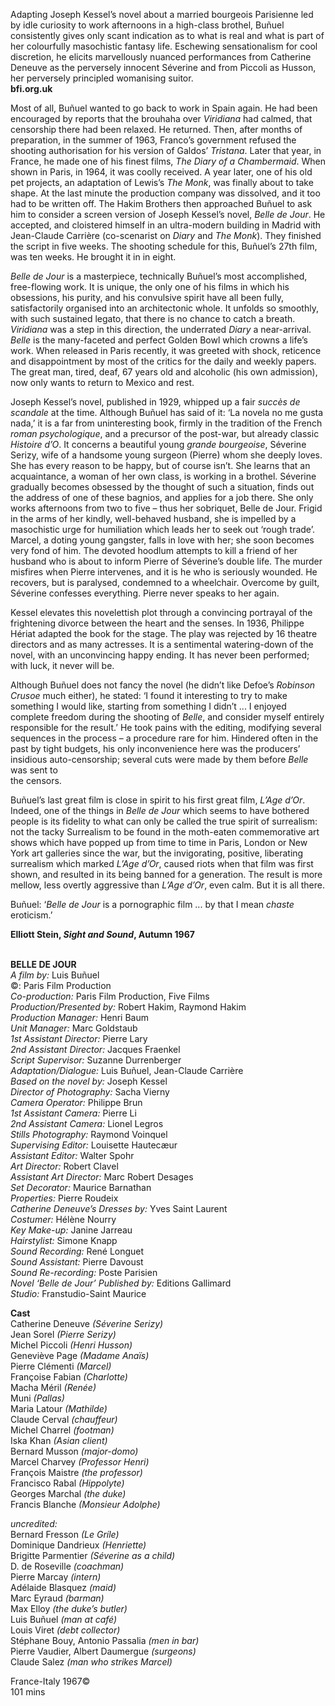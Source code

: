 
Adapting Joseph Kessel’s novel about a married bourgeois Parisienne led by idle curiosity to work afternoons in a high-class brothel, Buñuel consistently gives only scant indication as to what is real and what is part of her colourfully masochistic fantasy life. Eschewing sensationalism for cool discretion, he elicits marvellously nuanced performances from Catherine Deneuve as the perversely innocent Séverine and from Piccoli as Husson, her perversely principled womanising suitor.  
**bfi.org.uk**

Most of all, Buñuel wanted to go back to work in Spain again. He had been encouraged by reports that the brouhaha over _Viridiana_ had calmed, that censorship there had been relaxed. He returned. Then, after months of preparation, in the summer of 1963, Franco’s government refused the shooting authorisation for his version of Galdos’ _Tristana_. Later that year, in France, he made one of his finest films, _The Diary of a Chambermaid_. When shown in Paris, in 1964, it was coolly received. A year later, one of his old pet projects, an adaptation of Lewis’s _The Monk_, was finally about to take shape. At the last minute the production company was dissolved, and it too had to be written off. The Hakim Brothers then approached Buñuel to ask him to consider a screen version of Joseph Kessel’s novel, _Belle de Jour_. He accepted, and cloistered himself in an ultra-modern building in Madrid with Jean-Claude Carrière (co-scenarist on _Diary_ and _The Monk_). They finished the script in five weeks. The shooting schedule for this, Buñuel’s 27th film, was ten weeks. He brought it in in eight.

_Belle de Jour_ is a masterpiece, technically Buñuel’s most accomplished, free-flowing work. It is unique, the only one of his films in which his obsessions, his purity, and his convulsive spirit have all been fully, satisfactorily organised into an architectonic whole. It unfolds so smoothly, with such sustained legato, that there is no chance to catch a breath. _Viridiana_ was a step in this direction, the underrated _Diary_ a near-arrival. _Belle_ is the many-faceted and perfect Golden Bowl which crowns a life’s work. When released in Paris recently, it was greeted with shock, reticence and disappointment by most of the critics for the daily and weekly papers. The great man, tired, deaf, 67 years old and alcoholic (his own admission), now only wants to return to Mexico and rest.

Joseph Kessel’s novel, published in 1929, whipped up a fair _succès de scandale_ at the time. Although Buñuel has said of it: ‘La novela no me gusta nada,’ it is a far from uninteresting book, firmly in the tradition of the French _roman psychologique_, and a precursor of the post-war, but already classic _Histoire d’O_. It concerns a beautiful young _grande bourgeoise_, Séverine Serizy, wife of a handsome young surgeon (Pierre) whom she deeply loves. She has every reason to be happy, but of course isn’t. She learns that an acquaintance, a woman of her own class, is working in a brothel. Séverine gradually becomes obsessed by the thought of such a situation, finds out the address of one of these bagnios, and applies for a job there. She only works afternoons from two to five – thus her sobriquet, Belle de Jour. Frigid in the arms of her kindly, well-behaved husband, she is impelled by a masochistic urge for humiliation which leads her to seek out ‘rough trade’. Marcel, a doting young gangster, falls in love with her; she soon becomes very fond of him. The devoted hoodlum attempts to kill a friend of her husband who is about to inform Pierre of Séverine’s double life. The murder misfires when Pierre intervenes, and it is he who is seriously wounded. He recovers, but is paralysed, condemned to a wheelchair. Overcome by guilt, Séverine confesses everything. Pierre never speaks to her again.

Kessel elevates this novelettish plot through a convincing portrayal of the frightening divorce between the heart and the senses. In 1936, Philippe Hériat adapted the book for the stage. The play was rejected by 16 theatre directors and as many actresses. It is a sentimental watering-down of the novel, with an unconvincing happy ending. It has never been performed; with luck, it never will be.

Although Buñuel does not fancy the novel (he didn’t like Defoe’s _Robinson Crusoe_ much either), he stated: ‘I found it interesting to try to make something I would like, starting from something I didn’t ... I enjoyed complete freedom during the shooting of _Belle_, and consider myself entirely responsible for the result.’ He took pains with the editing, modifying several sequences in the process – a procedure rare for him. Hindered often in the past by tight budgets, his only inconvenience here was the producers’ insidious auto-censorship; several cuts were made by them before _Belle_ was sent to  
the censors.

Buñuel’s last great film is close in spirit to his first great film, _L’Age d’Or_. Indeed, one of the things in _Belle de Jour_ which seems to have bothered people is its fidelity to what can only be called the true spirit of surrealism: not the tacky Surrealism to be found in the moth-eaten commemorative art shows which have popped up from time to time in Paris, London or New York art galleries since the war, but the invigorating, positive, liberating surrealism which marked _L’Age d’Or_, caused riots when that film was first shown, and resulted in its being banned for a generation. The result is more mellow, less overtly aggressive than _L’Age d’Or_, even calm. But it is all there.  

Buñuel: ‘_Belle de Jour_ is a pornographic film ... by that I mean _chaste_ eroticism.’

**Elliott Stein, _Sight and Sound_, Autumn 1967**
<br><br>

**BELLE DE JOUR**<br>
_A film by:_ Luis Buñuel<br>
©: Paris Film Production<br>
_Co-production:_ Paris Film Production, Five Films<br>
_Production/Presented by:_ Robert Hakim,  Raymond Hakim<br>
_Production Manager:_ Henri Baum<br>
_Unit Manager:_ Marc Goldstaub<br>
_1st Assistant Director:_ Pierre Lary<br>
_2nd Assistant Director:_ Jacques Fraenkel<br>
_Script Supervisor:_ Suzanne Durrenberger<br>
_Adaptation/Dialogue:_ Luis Buñuel,  Jean-Claude Carrière<br>
_Based on the novel by:_ Joseph Kessel<br>
_Director of Photography:_ Sacha Vierny<br>
_Camera Operator:_ Philippe Brun<br>
_1st Assistant Camera:_ Pierre Li<br>
_2nd Assistant Camera:_ Lionel Legros<br>
_Stills Photography:_ Raymond Voinquel<br>
_Supervising Editor:_ Louisette Hautecæur<br>
_Assistant Editor:_ Walter Spohr<br>
_Art Director:_ Robert Clavel<br>
_Assistant Art Director:_ Marc Robert Desages<br>
_Set Decorator:_ Maurice Barnathan<br>
_Properties:_ Pierre Roudeix<br>
_Catherine Deneuve’s Dresses by:_ Yves Saint Laurent<br>
_Costumer:_ Hélène Nourry<br>
_Key Make-up:_ Janine Jarreau<br>
_Hairstylist:_ Simone Knapp<br>
_Sound Recording:_ René Longuet<br>
_Sound Assistant:_ Pierre Davoust<br>
_Sound Re-recording:_ Poste Parisien<br>
_Novel ‘Belle de Jour’ Published by:_  Editions Gallimard<br>
_Studio:_ Franstudio-Saint Maurice<br>

**Cast**<br>
Catherine Deneuve _(Séverine Serizy)_<br>
Jean Sorel _(Pierre Serizy)_<br>
Michel Piccoli _(Henri Husson)_<br>
Geneviève Page _(Madame Anaïs)_<br>
Pierre Clémenti _(Marcel)_<br>
Françoise Fabian _(Charlotte)_<br>
Macha Méril _(Renée)_<br>
Muni _(Pallas)_<br>
Maria Latour _(Mathilde)_<br>
Claude Cerval _(chauffeur)_<br>
Michel Charrel _(footman)_<br>
Iska Khan _(Asian client)_<br>
Bernard Musson _(major-domo)_<br>
Marcel Charvey _(Professor Henri)_<br>
François Maistre _(the professor)_<br>
Francisco Rabal _(Hippolyte)_<br>
Georges Marchal _(the duke)_<br>
Francis Blanche _(Monsieur Adolphe)_<br>

_uncredited:_<br>
Bernard Fresson _(Le Gríle)_<br>
Dominique Dandrieux _(Henriette)_<br>
Brigitte Parmentier _(Séverine as a child)_<br>
D. de Roseville _(coachman)_<br>
Pierre Marcay _(intern)_<br>
Adélaide Blasquez _(maid)_<br>
Marc Eyraud _(barman)_<br>
Max Elloy _(the duke’s butler)_<br>
Luis Buñuel _(man at café)_<br>
Louis Viret _(debt collector)_<br>
Stéphane Bouy, Antonio Passalia _(men in bar)_<br>
Pierre Vaudier, Albert Daumergue _(surgeons)_<br>
Claude Salez _(man who strikes Marcel)_<br>

France-Italy 1967©<br>
101 mins<br>
<br>
<!--stackedit_data:
eyJoaXN0b3J5IjpbLTIwMDQ1NDEwOTJdfQ==
-->